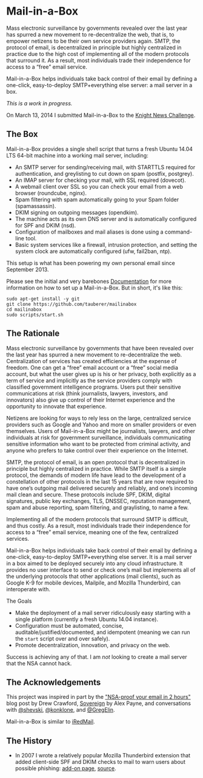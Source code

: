Mail-in-a-Box
=============

Mass electronic surveillance by governments revealed over the last year has spurred a new movement to re-decentralize the web, that is, to empower netizens to be their own service providers again. SMTP, the protocol of email, is decentralized in principle but highly centralized in practice due to the high cost of implementing all of the modern protocols that surround it. As a result, most individuals trade their independence for access to a “free” email service.

Mail-in-a-Box helps individuals take back control of their email by defining a one-click, easy-to-deploy SMTP+everything else server: a mail server in a box.

*This is a work in progress.*

On March 13, 2014 I submitted Mail-in-a-Box to the [Knight News Challenge](https://www.newschallenge.org/challenge/2014/submissions/mail-in-a-box).

The Box
-------

Mail-in-a-Box provides a single shell script that turns a fresh Ubuntu 14.04 LTS 64-bit machine into a working mail server, including:

* An SMTP server for sending/receiving mail, with STARTTLS required for authentication, and greylisting to cut down on spam (postfix, postgrey).
* An IMAP server for checking your mail, with SSL required (dovecot).
* A webmail client over SSL so you can check your email from a web browser (roundcube, nginx).
* Spam filtering with spam automatically going to your Spam folder (spamassassin).
* DKIM signing on outgoing messages (opendkim).
* The machine acts as its own DNS server and is automatically configured for SPF and DKIM (nsd).
* Configuration of mailboxes and mail aliases is done using a command-line tool.
* Basic system services like a firewall, intrusion protection, and setting the system clock are automatically configured (ufw, fail2ban, ntp).

This setup is what has been powering my own personal email since September 2013.

Please see the initial and very barebones [Documentation](docs/index.md) for more information on how to set up a Mail-in-a-Box. But in short, it's like this:

	sudo apt-get install -y git
	git clone https://github.com/tauberer/mailinabox
	cd mailinabox
	sudo scripts/start.sh

The Rationale
-------------

Mass electronic surveillance by governments that have been revealed over the last year has spurred a new movement to re-decentralize the web. Centralization of services has created efficiencies at the expense of freedom. One can get a “free” email account or a “free” social media account, but what the user gives up is his or her privacy, both explicitly as a term of service and implicitly as the service providers comply with classified government intelligence programs. Users put their sensitive communications at risk (think journalists, lawyers, investors, and innovators) also give up control of their Internet experience and the opportunity to innovate that experience.

Netizens are looking for ways to rely less on the large, centralized service providers such as Google and Yahoo and more on smaller providers or even themselves. Users of Mail-in-a-Box might be journalists, lawyers, and other individuals at risk for government surveillance, individuals communicating sensitive information who want to be protected from criminal activity, and anyone who prefers to take control over their experience on the Internet.

SMTP, the protocol of email, is an open protocol that is decentralized in principle but highly centralized in practice. While SMTP itself is a simple protocol, the demands of modern life have lead to the development of a constellation of other protocols in the last 15 years that are now required to have one’s outgoing mail delivered securely and reliably, and one’s incoming mail clean and secure. These protocols include SPF, DKIM, digital signatures, public key exchanges, TLS, DNSSEC, reputation management, spam and abuse reporting, spam filtering, and graylisting, to name a few.

Implementing all of the modern protocols that surround SMTP is difficult, and thus costly. As a result, most individuals trade their independence for access to a “free” email service, meaning one of the few, centralized services.

Mail-in-a-Box helps individuals take back control of their email by defining a one-click, easy-to-deploy SMTP+everything else server. It is a mail server in a box aimed to be deployed securely into any cloud infrastructure. It provides no user interface to send or check one’s mail but implements all of the underlying protocols that other applications (mail clients), such as Google K-9 for mobile devices, Mailpile, and Mozilla Thunderbird, can interoperate with.

The Goals

* Make the deployment of a mail server ridiculously easy starting with a single platform (currently a fresh Ubuntu 14.04 instance).
* Configuration must be automated, concise, auditable/justified/documented, and idempotent (meaning we can run the `start` script over and over safely).
* Promote decentralization, innovation, and privacy on the web.

Success is achieving any of that. I am *not* looking to create a mail server that the NSA cannot hack.

The Acknowledgements
--------------------

This project was inspired in part by the ["NSA-proof your email in 2 hours"](http://sealedabstract.com/code/nsa-proof-your-e-mail-in-2-hours/) blog post by Drew Crawford, [Sovereign](https://github.com/al3x/sovereign) by Alex Payne, and conversations with <a href="http://twitter.com/shevski" target="_blank">@shevski</a>, <a href="https://github.com/konklone" target="_blank">@konklone</a>, and <a href="https://github.com/gregelin" target="_blank">@GregElin</a>.

Mail-in-a-Box is similar to [iRedMail](http://www.iredmail.org/).

The History
-----------

* In 2007 I wrote a relatively popular Mozilla Thunderbird extension that added client-side SPF and DKIM checks to mail to warn users about possible phishing: [add-on page](https://addons.mozilla.org/en-us/thunderbird/addon/sender-verification-anti-phish/), [source](https://github.com/JoshData/thunderbird-spf).